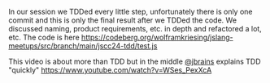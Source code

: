 In our session we TDDed every little step, unfortunately there is only one commit
and this is only the final result after we TDDed the code.
We discussed naming, product requirements, etc. in depth and refactored a lot, etc.
The code is here https://codeberg.org/wolframkriesing/jslang-meetups/src/branch/main/jscc24-tdd/test.js

This video is about more than TDD but in the middle [@jbrains](https://github.com/jbrains) explains TDD "quickly" https://www.youtube.com/watch?v=WSes_PexXcA

